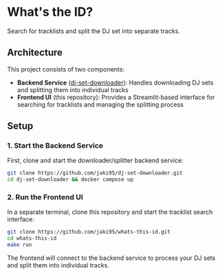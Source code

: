 # What's the ID?

Search for tracklists and split the DJ set into separate tracks.

## Architecture

This project consists of two components:

- **Backend Service** ([dj-set-downloader](https://github.com/jaki95/dj-set-downloader)): Handles downloading DJ sets and splitting them into individual tracks
- **Frontend UI** (this repository): Provides a Streamlit-based interface for searching for tracklists and managing the splitting process

## Setup

### 1. Start the Backend Service

First, clone and start the downloader/splitter backend service:

```bash
git clone https://github.com/jaki95/dj-set-downloader.git
cd dj-set-downloader && docker compose up
```

### 2. Run the Frontend UI

In a separate terminal, clone this repository and start the tracklist search interface:

```bash
git clone https://github.com/jaki95/whats-this-id.git
cd whats-this-id
make run
```

The frontend will connect to the backend service to process your DJ sets and split them into individual tracks.


